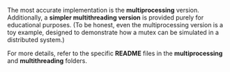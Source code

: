 The most accurate implementation is the **multiprocessing** version. Additionally, a **simpler multithreading version** is provided purely for educational purposes. 
(To be honest, even the multiprocessing version is a toy example, designed to demonstrate how a mutex can be simulated in a distributed system.)  

For more details, refer to the specific **README** files in the **multiprocessing** and **multithreading** folders.
